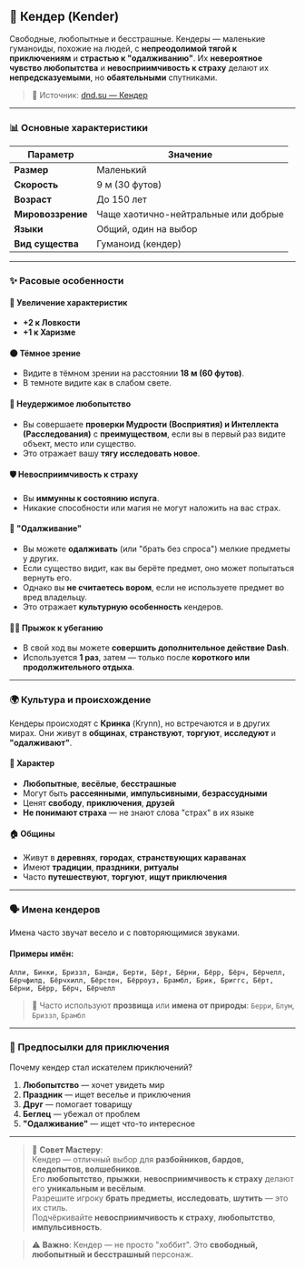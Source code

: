 ## 🎒 Кендер (Kender)

Свободные, любопытные и бесстрашные. Кендеры — маленькие гуманоиды, похожие на людей, с **непреодолимой тягой к приключениям** и **страстью к "одалживанию"**. Их **невероятное чувство любопытства** и **невосприимчивость к страху** делают их **непредсказуемыми**, но **обаятельными** спутниками.

> 🔗 Источник: [dnd.su — Кендер](https://dnd.su/race/285-kender/)

---

### 📊 Основные характеристики

| Параметр | Значение |
|---------|--------|
| **Размер** | Маленький |
| **Скорость** | 9 м (30 футов) |
| **Возраст** | До 150 лет |
| **Мировоззрение** | Чаще хаотично-нейтральные или добрые |
| **Языки** | Общий, один на выбор |
| **Вид существа** | Гуманоид (кендер) |

---

### ✨ Расовые особенности

#### 🧬 Увеличение характеристик
- **+2 к Ловкости**
- **+1 к Харизме**

#### 🌑 Тёмное зрение
- Видите в тёмном зрении на расстоянии **18 м (60 футов)**.
- В темноте видите как в слабом свете.

#### 🎯 Неудержимое любопытство
- Вы совершаете **проверки Мудрости (Восприятия) и Интеллекта (Расследования)** с **преимуществом**, если вы в первый раз видите объект, место или существо.
- Это отражает вашу **тягу исследовать новое**.

#### 🛡️ Невосприимчивость к страху
- Вы **иммунны к состоянию испуга**.
- Никакие способности или магия не могут наложить на вас страх.

#### 🎒 "Одалживание"
- Вы можете **одалживать** (или "брать без спроса") мелкие предметы у других.
- Если существо видит, как вы берёте предмет, оно может попытаться вернуть его.
- Однако вы **не считаетесь вором**, если не используете предмет во вред владельцу.
- Это отражает **культурную особенность** кендеров.

#### 🏃‍♂️ Прыжок к убеганию
- В свой ход вы можете **совершить дополнительное действие Dash**.
- Используется **1 раз**, затем — только после **короткого или продолжительного отдыха**.

---

### 🌍 Культура и происхождение

Кендеры происходят с **Кринка** (Krynn), но встречаются и в других мирах. Они живут в **общинах**, **странствуют**, **торгуют**, **исследуют** и **"одалживают"**.

#### 🧠 Характер
- **Любопытные**, **весёлые**, **бесстрашные**
- Могут быть **рассеянными**, **импульсивными**, **безрассудными**
- Ценят **свободу**, **приключения**, **друзей**
- **Не понимают страха** — не знают слова "страх" в их языке

#### 🏠 Общины
- Живут в **деревнях**, **городах**, **странствующих караванах**
- Имеют **традиции**, **праздники**, **ритуалы**
- Часто **путешествуют**, **торгуют**, **ищут приключения**

---

### 🗣️ Имена кендеров

Имена часто звучат весело и с повторяющимися звуками.

#### Примеры имён:
`Алли, Бинки, Бриззл, Банди, Берти, Бёрт, Бёрни, Бёрр, Бёрч, Бёрчелл, Бёрчфилд, Бёрчхилл, Бёрстон, Бёрроуз, Брамбл, Брик, Бриггс, Бёрт, Бёрни, Бёрр, Бёрч, Бёрчелл`

> 📌 Часто используют **прозвища** или **имена от природы**: `Берри`, `Блум`, `Бриззл`, `Брамбл`

---

### 🎯 Предпосылки для приключения

Почему кендер стал искателем приключений?

1. **Любопытство** — хочет увидеть мир
2. **Праздник** — ищет веселье и приключения
3. **Друг** — помогает товарищу
4. **Беглец** — убежал от проблем
5. **"Одалживание"** — ищет что-то интересное

---

> 📌 **Совет Мастеру**:  
> Кендер — отличный выбор для **разбойников, бардов, следопытов, волшебников**.  
> Его **любопытство**, **прыжки**, **невосприимчивость к страху** делают его **уникальным и весёлым**.  
> Разрешите игроку **брать предметы**, **исследовать**, **шутить** — это их стиль.  
> Подчёркивайте **невосприимчивость к страху**, **любопытство**, **импульсивность**.

> ⚠️ **Важно**: Кендер — не просто "хоббит". Это **свободный, любопытный и бесстрашный** персонаж.
